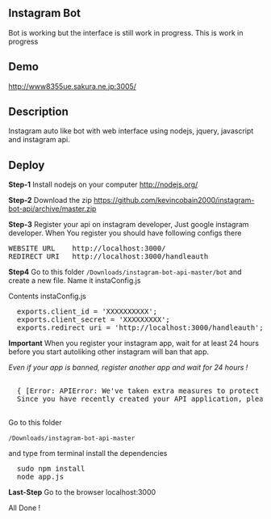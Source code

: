 Instagram Bot
-------------

Bot is working but the interface is still work in progress. This is work in progress

Demo
----

http://www8355ue.sakura.ne.jp:3005/

Description
-----------

Instagram auto like bot with web interface using nodejs, jquery, javascript and instagram api.


Deploy
------

**Step-1** Install nodejs on your computer http://nodejs.org/

**Step-2** Download the zip https://github.com/kevincobain2000/instagram-bot-api/archive/master.zip

**Step-3** Register your api on instagram developer, Just google instagram developer. 
When You register you should have following configs there

<pre>
WEBSITE URL    http://localhost:3000/
REDIRECT URI   http://localhost:3000/handleauth
</pre>

**Step4** Go to this folder ``/Downloads/instagram-bot-api-master/bot`` and create a new file. Name it instaConfig.js

Contents instaConfig.js

<pre>
  exports.client_id = 'XXXXXXXXXX';
  exports.client_secret = 'XXXXXXXXX';
  exports.redirect_uri = 'http://localhost:3000/handleauth';
</pre>

**Important** When you register your instagram app, wait for at least 24 hours before you start autoliking
other instagram will ban that app. 

*Even if your app is banned, register another app and wait for 24 hours !*

<pre>

  { [Error: APIError: We've taken extra measures to protect the Instagram API from abnormal activity. 
  Since you have recently created your API application, please contact apidevelopers@instagram.com to receive whitelisting for a higher rate limit.]
 </pre>

Go to this folder <pre>``/Downloads/instagram-bot-api-master`` </pre> and type from terminal install the dependencies

<pre>
  sudo npm install
  node app.js
</pre>

**Last-Step** Go to the browser localhost:3000

All Done !
